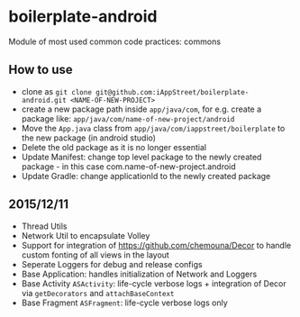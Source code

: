 # boilerplate-android

Module of most used common code practices: commons

## How to use
* clone as `git clone git@github.com:iAppStreet/boilerplate-android.git <NAME-OF-NEW-PROJECT>`
* create a new package path inside `app/java/com`, for e.g. create a package like: `app/java/com/name-of-new-project/android`
* Move the `App.java` class from `app/java/com/iappstreet/boilerplate` to the new package (in android studio)
* Delete the old package as it is no longer essential
* Update Manifest: change top level package to the newly created package - in this case com.name-of-new-project.android
* Update Gradle: change applicationId to the newly created package

## 2015/12/11
* Thread Utils
* Network Util to encapsulate Volley
* Support for integration of https://github.com/chemouna/Decor to handle custom fonting of all views in the layout
* Seperate Loggers for debug and release configs
* Base Application: handles initialization of Network and Loggers
* Base Activity `ASActivity`: life-cycle verbose logs + integration of Decor via `getDecorators` and `attachBaseContext`
* Base Fragment `ASFragment`: life-cycle verbose logs only
